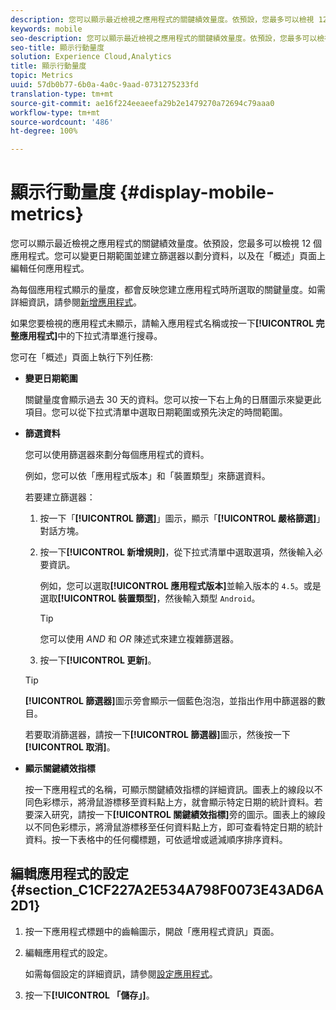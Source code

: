 ```yaml
---
description: 您可以顯示最近檢視之應用程式的關鍵績效量度。依預設，您最多可以檢視 12 個應用程式。您可以變更日期範圍並建立篩選器以劃分資料，以及在「概述」頁面上編輯任何應用程式。
keywords: mobile
seo-description: 您可以顯示最近檢視之應用程式的關鍵績效量度。依預設，您最多可以檢視 12 個應用程式。您可以變更日期範圍並建立篩選器以劃分資料，以及在「概述」頁面上編輯任何應用程式。
seo-title: 顯示行動量度
solution: Experience Cloud,Analytics
title: 顯示行動量度
topic: Metrics
uuid: 57db0b77-6b0a-4a0c-9aad-0731275233fd
translation-type: tm+mt
source-git-commit: ae16f224eeaeefa29b2e1479270a72694c79aaa0
workflow-type: tm+mt
source-wordcount: '486'
ht-degree: 100%

---
```



# 顯示行動量度 {#display-mobile-metrics}

您可以顯示最近檢視之應用程式的關鍵績效量度。依預設，您最多可以檢視 12 個應用程式。您可以變更日期範圍並建立篩選器以劃分資料，以及在「概述」頁面上編輯任何應用程式。

為每個應用程式顯示的量度，都會反映您建立應用程式時所選取的關鍵量度。如需詳細資訊，請參閱[新增應用程式](/help/using/manage-apps/t-new-app.md)。

如果您要檢視的應用程式未顯示，請輸入應用程式名稱或按一下&#x200B;**[!UICONTROL 完整應用程式]**&#x200B;中的下拉式清單進行搜尋。

您可在「概述」頁面上執行下列任務:

* **變更日期範圍**

   關鍵量度會顯示過去 30 天的資料。您可以按一下右上角的日曆圖示來變更此項目。您可以從下拉式清單中選取日期範圍或預先決定的時間範圍。

* **篩選資料**

   您可以使用篩選器來劃分每個應用程式的資料。

   例如，您可以依「應用程式版本」和「裝置類型」來篩選資料。

   若要建立篩選器：

   1. 按一下「**[!UICONTROL 篩選]**」圖示，顯示「**[!UICONTROL 嚴格篩選]**」對話方塊。
   1. 按一下&#x200B;**[!UICONTROL 新增規則]**，從下拉式清單中選取選項，然後輸入必要資訊。

      例如，您可以選取&#x200B;**[!UICONTROL 應用程式版本]**&#x200B;並輸入版本的 `4.5`。或是選取&#x200B;**[!UICONTROL 裝置類型]**，然後輸入類型 `Android`。

      >[!TIP]
      >
      >您可以使用 *AND* 和 *OR* 陳述式來建立複雜篩選器。

   1. 按一下&#x200B;**[!UICONTROL 更新]**。
   >[!TIP]
   >
   >**[!UICONTROL 篩選器]**&#x200B;圖示旁會顯示一個藍色泡泡，並指出作用中篩選器的數目。

   若要取消篩選器，請按一下&#x200B;**[!UICONTROL 篩選器]**&#x200B;圖示，然後按一下&#x200B;**[!UICONTROL 取消]**。

* **顯示關鍵績效指標**

   按一下應用程式的名稱，可顯示關鍵績效指標的詳細資訊。圖表上的線段以不同色彩標示，將滑鼠游標移至資料點上方，就會顯示特定日期的統計資料。若要深入研究，請按一下&#x200B;**[!UICONTROL 關鍵績效指標]**&#x200B;旁的圖示。圖表上的線段以不同色彩標示，將滑鼠游標移至任何資料點上方，即可查看特定日期的統計資料。按一下表格中的任何欄標題，可依遞增或遞減順序排序資料。

## 編輯應用程式的設定 {#section_C1CF227A2E534A798F0073E43AD6A2D1}

1. 按一下應用程式標題中的齒輪圖示，開啟「應用程式資訊」頁面。
1. 編輯應用程式的設定。

   如需每個設定的詳細資訊，請參閱[設定應用程式](/help/using/c-manage-app-settings/c-mob-confg-app/c-mob-confg-app.md)。

1. 按一下&#x200B;**[!UICONTROL 「儲存」]**。
